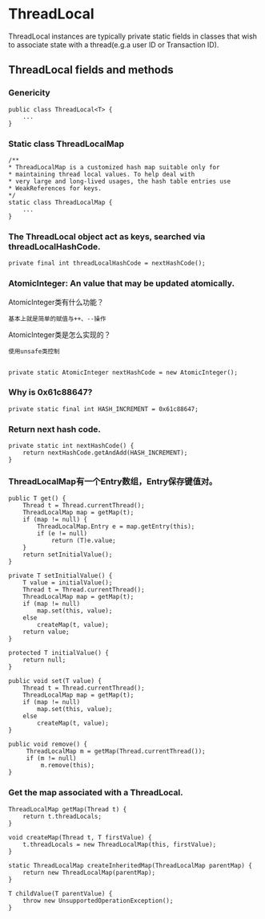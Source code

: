 # ThreadLocal
ThreadLocal instances are typically private static fields in classes that wish to associate state with a  thread(e.g.a user ID or Transaction ID).

## ThreadLocal fields and methods

### Genericity

	public class ThreadLocal<T> {
		...
	}

### Static class ThreadLocalMap

	/**
    * ThreadLocalMap is a customized hash map suitable only for
    * maintaining thread local values. To help deal with
    * very large and long-lived usages, the hash table entries use
    * WeakReferences for keys.
    */
	static class ThreadLocalMap {
	    ...
	}
	
### The ThreadLocal object act as keys, searched via threadLocalHashCode.
	private final int threadLocalHashCode = nextHashCode();
	
### AtomicInteger: An value that may be updated atomically.

AtomicInteger类有什么功能？

	基本上就是简单的赋值与++、--操作

AtomicInteger类是怎么实现的？

	使用unsafe类控制


	private static AtomicInteger nextHashCode = new AtomicInteger();

### Why is 0x61c88647?
	private static final int HASH_INCREMENT = 0x61c88647;
	
### Return next hash code.
	private static int nextHashCode() {
		return nextHashCode.getAndAdd(HASH_INCREMENT);
    }

### ThreadLocalMap有一个Entry数组，Entry保存键值对。
	public T get() {
        Thread t = Thread.currentThread();
        ThreadLocalMap map = getMap(t);
        if (map != null) {
            ThreadLocalMap.Entry e = map.getEntry(this);
            if (e != null)
                return (T)e.value;
        }
        return setInitialValue();
    }
	
	private T setInitialValue() {
        T value = initialValue();
        Thread t = Thread.currentThread();
        ThreadLocalMap map = getMap(t);
        if (map != null)
            map.set(this, value);
        else
            createMap(t, value);
        return value;
    }
	
	protected T initialValue() {
        return null;
    }
	
	public void set(T value) {
        Thread t = Thread.currentThread();
        ThreadLocalMap map = getMap(t);
        if (map != null)
            map.set(this, value);
        else
            createMap(t, value);
    }
	
	public void remove() {
         ThreadLocalMap m = getMap(Thread.currentThread());
         if (m != null)
             m.remove(this);
    }

### Get the map associated with a ThreadLocal.
	ThreadLocalMap getMap(Thread t) {
        return t.threadLocals;
    }
	
	void createMap(Thread t, T firstValue) {
        t.threadLocals = new ThreadLocalMap(this, firstValue);
    }
	
	static ThreadLocalMap createInheritedMap(ThreadLocalMap parentMap) {
        return new ThreadLocalMap(parentMap);
    }
	
	T childValue(T parentValue) {
        throw new UnsupportedOperationException();
    }
